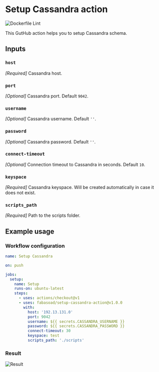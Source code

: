 # Setup Cassandra action
![Dockerfile Lint](https://github.com/fabasoad/setup-cassandra-action/workflows/Dockerfile%20Lint/badge.svg)

This GutHub action helps you to setup Cassandra schema.

## Inputs

### `host`

_[Required]_ Cassandra host.

### `port`

_[Optional]_ Cassandra port. Default `9042`.

### `username`

_[Optional]_ Cassandra username. Default `''`.

### `password`

_[Optional]_ Cassandra password. Default `''`.

### `connect-timeout`

_[Optional]_ Connection timeout to Cassandra in seconds. Default `10`.

### `keyspace`

_[Required]_ Cassandra keyspace. Will be created automatically in case it does not exist.

### `scripts_path`

_[Required]_ Path to the scripts folder.

## Example usage

### Workflow configuration

```yaml
name: Setup Cassandra

on: push

jobs:
  setup:
    name: Setup
    runs-on: ubuntu-latest
    steps:
      - uses: actions/checkout@v1
      - uses: fabasoad/setup-cassandra-action@v1.0.0
        with:
          host: '192.13.131.0'
          port: 9042
          username: ${{ secrets.CASSANDRA_USERNAME }}
          password: ${{ secrets.CASSANDRA_PASSWORD }}
          connect-timeout: 30
          keyspace: test
          scripts_path: './scripts'
```

### Result
![Result](https://raw.githubusercontent.com/fabasoad/setup-cassandra-action/master/screenshot.png)